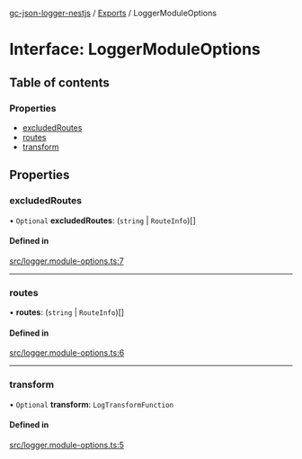 [gc-json-logger-nestjs](../README.md) / [Exports](../modules.md) / LoggerModuleOptions

# Interface: LoggerModuleOptions

## Table of contents

### Properties

- [excludedRoutes](LoggerModuleOptions.md#excludedroutes)
- [routes](LoggerModuleOptions.md#routes)
- [transform](LoggerModuleOptions.md#transform)

## Properties

### excludedRoutes

• `Optional` **excludedRoutes**: (`string` \| `RouteInfo`)[]

#### Defined in

[src/logger.module-options.ts:7](https://github.com/igrek8/gc-json-logger-nestjs/blob/e1322c4/src/logger.module-options.ts#L7)

___

### routes

• **routes**: (`string` \| `RouteInfo`)[]

#### Defined in

[src/logger.module-options.ts:6](https://github.com/igrek8/gc-json-logger-nestjs/blob/e1322c4/src/logger.module-options.ts#L6)

___

### transform

• `Optional` **transform**: `LogTransformFunction`

#### Defined in

[src/logger.module-options.ts:5](https://github.com/igrek8/gc-json-logger-nestjs/blob/e1322c4/src/logger.module-options.ts#L5)
